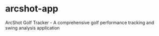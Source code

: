 # arcshot-app
ArcShot Golf Tracker - A comprehensive golf performance tracking and swing analysis application

